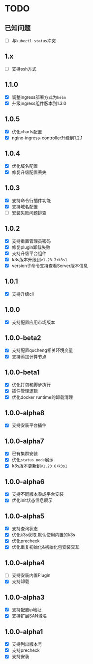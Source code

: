 # TODO


## 已知问题

- [ ] 与`kubectl status`冲突

## 1.x

- [ ] 支持ssh方式

## 1.1.0

- [x] 调整ingress部署方式为`helm`
- [x] 升级ingress组件版本到1.3.0

## 1.0.5

- [x] 优化charts配置
- [x] nginx-ingress-controller升级到1.2.1

## 1.0.4

- [x] 优化域名配置
- [x] 修复升级配置丢失

## 1.0.3

- [x] 支持命令行插件功能
- [x] 支持域名配置
- [ ] 安装失败问题排查

## 1.0.2

- [x] 支持重置管理员密码
- [x] 修复plugin卸载失败
- [x] 支持升级平台组件
- [x] k3s版本升级到`v1.23.7+k3s1`
- [x] version子命令支持查看Server版本信息

## 1.0.1

- [x] 支持升级cli

## 1.0.0

- [x] 支持配置应用市场版本

## 1.0.0-beta2

- [x] 支持配置qucheng相关环境变量
- [x] 支持添加计算节点

## 1.0.0-beta1

- [x] 优化打包和脚步执行
- [x] 插件管理逻辑
- [x] 优化docker runtime的卸载清理

## 1.0.0-alpha8

- [x] 支持安装平台插件

## 1.0.0-alpha7

- [x] 已有集群安装
- [x] 优化`status node`展示
- [x] k3s版本更新到`v1.23.6+k3s1`

## 1.0.0-alpha6

- [x] 支持不同版本渠成平台安装
- [x] 优化init状态信息展示

## 1.0.0-alpha5

- [x] 支持查询状态
- [x] 优化k3s获取,默认使用内置的k3s
- [x] 优化precheck
- [x] 优化重复初始化&初始化包安装交互

## 1.0.0-alpha4

- [ ] 支持安装内置Plugin
- [x] 支持卸载

## 1.0.0-alpha3

- [x] 支持配置ip地址
- [x] 支持扩展SAN域名

## 1.0.0-alpha1

- [x] 支持列出版本号
- [x] 支持precheck
- [x] 支持安装
